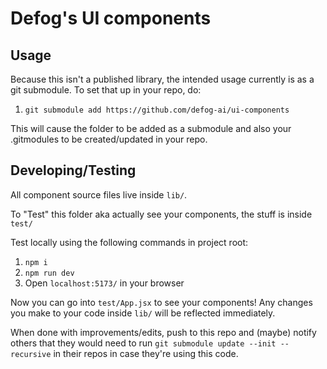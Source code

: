 # Defog's UI components


## Usage

Because this isn't a published library, the intended usage currently is as a git submodule. To set that up in your repo, do:
1. `git submodule add https://github.com/defog-ai/ui-components`

This will cause the folder to be added as a submodule and also your .gitmodules to be created/updated in your repo.

## Developing/Testing
All component source files live inside `lib/`.

To "Test" this folder aka actually see your components, the stuff is inside `test/`

Test locally using the following commands in project root:
1. `npm i`
2. `npm run dev`
3. Open `localhost:5173/` in your browser


Now you can go into `test/App.jsx` to see your components! Any changes you make to your code inside `lib/` will be reflected immediately.

When done with improvements/edits, push to this repo and (maybe) notify others that they would need to run `git submodule update --init --recursive` in their repos in case they're using this code.
